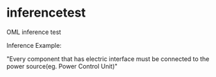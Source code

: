 # inferencetest
OML inference test


Inference Example:

"Every component that has electric interface must be connected to the power source(eg. Power Control Unit)"


